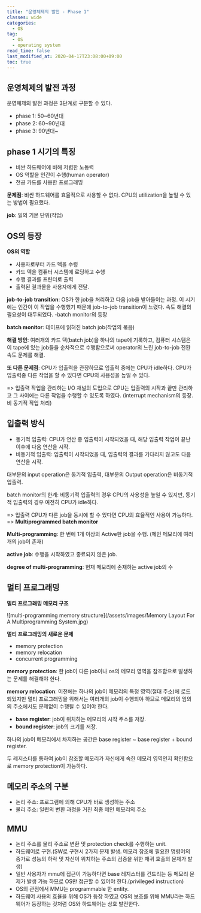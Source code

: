```yaml
---
title: "운영체제의 발전 - Phase 1"
classes: wide
categories: 
  - OS
tag:
  - OS
  - operating system
read_time: false
last_modified_at: 2020-04-17T23:08:00+09:00
toc: true
---
```


## 운영체제의 발전 과정

운영체제의 발전 과정은 3단계로 구분할 수 있다.

- phase 1: 50~60년대
- phase 2: 60~90년대
- phase 3: 90년대~



## phase 1 시기의 특징

- 비싼 하드웨어에 비해 저렴한 노동력
- OS 역할을 인간이 수행(human operator)
- 천공 카드를 사용한 프로그래밍

**문제점**: 비싼 하드웨어를 효율적으로 사용할 수 없다. CPU의 utilization을 높일 수 있는 방법이 필요했다.

**job**: 일의 기본 단위(작업)



## OS의 등장

**OS의 역할**

- 사용자로부터 카드 덱을 수령
- 카드 덱을 컴퓨터 시스템에 로딩하고 수행
- 수행 결과를 프린터로 출력
- 출력된 결과물을 사용자에게 전달.

**job-to-job transition**: OS가 한 job을 처리하고 다음 job을 받아들이는 과정. 이 시기에는 인간이 이 작업을 수행했기 때문에 job-to-job transition이 느렸다. 속도 해결의 필요성이 대두되었다. -batch monitor의 등장

**batch monitor**: 테이프에 읽혀진 batch job(작업의 묶음)

**해결 방안**: 여러개의 카드 덱(batch job)을 하나의 tape에 기록하고, 컴퓨터 시스템은 이 tape에 있는 job들을 순차적으로 수행함으로써 operator의 느린 job-to-job 전환 속도 문제를 해결.

**또 다른 문제점**: CPU가 입출력을 관장하므로 입출력 중에는 CPU가 idle하다. CPU가 입출력중 다른 작업을 할 수 있다면 CPU의 사용성을 높일 수 있다.

=> 입출력 작업을 관리하는 I/O 채널의 도입으로 CPU는 입출력의 시작과 끝만 관리하고 그 사이에는 다른 작업을 수행할 수 있도록 하였다. (interrupt mechanism의 등장. 비 동기적 작업 처리)



## 입출력 방식

- 동기적 입출력: CPU가 연산 중 입출력이 시작되었을 때, 해당 입출력 작업이 끝난 이후에 다음 연산을 시작.
- 비동기적 입출력: 입출력이 시작되었을 때, 입출력의 결과를 기다리지 않고도 다음 연산을 시작.

대부분의 input operation은 동기적 입출력, 대부분의 Output operation은 비동기적 입출력.



batch monitor의 한계: 비동기적 입출력의 경우 CPU의 사용성을 높일 수 있지만, 동기적 입출력의 경우 여전히 CPU가 idle하다.

=> 입출력 CPU가 다른 job을 동시에 할 수 있다면 CPU의 효율적인 사용이 가능하다. => **Multiprogrammed batch monitor**

**Multi-programming**: 한 번에 1개 이상의 Active한 job을 수행. (메인 메모리에 여러개의 job이 존재)

**active job**: 수행을 시작하였고 종료되지 않은 job.

**degree of multi-programming**: 현재 메모리에 존재하는 active job의 수



## 멀티 프로그래밍

**멀티 프로그래밍 메모리 구조**

![multi-programming memory structure](/assets/images/Memory Layout For A Multiprogramming System.jpg)



**멀티 프로그래밍의 새로운 문제**

- memory protection
- memory relocation
- concurrent programming



**memory protection**: 한 job이 다른 job이나 os의 메모리 영역을 참조함으로 발생하는 문제를 해결해야 한다.

**memory relocation**: 이전에는 하나의 job이 메모리의 특정 영역(절대 주소)에 로드되었지만 멀티 프로그래밍을 위해서는 여러개의 job이 수행되야 하므로 메모리의 임의의 주소에서도 문제없이 수행될 수 있어야 한다.

- **base register**: job이 위치하는 메모리의 시작 주소를 저장.
- **bound register**: job의 크기를 저장.

하나의 job이 메모리에서 차지하는 공간은 base register ~ base register + bound register.

두 레지스터를 통하여 job이 참조할 메모리가 자신에게 속한 메모리 영역인지 확인함으로 memory protection이 가능하다.



## 메모리 주소의 구분

- 논리 주소: 프로그램에 의해 CPU가 바로 생성하는 주소
- 물리 주소: 일련의 변환 과정을 거친 최종 메인 메모리의 주소



## MMU

- 논리 주소를 물리 주소로 변환 및 protection check를 수행하는 unit.
- 하드웨어로 구현.(SW로 구현시 2가지 문제 발생. 메모리 참조에 필요한 명령어의 증가로 성능의 하락 및 자신이 위치하는 주소의 검증을 위한 재귀 호출의 문제가 발생)
- 일반 사용자가 mmu에 접근이 가능하다면 base 레지스터를 건드리는 등 메모리 문제가 발생 가능 하므로 OS만 접근할 수 있어야 한다.(privileged instruction)
- OS의 관점에서 MMU는 programmable 한 entity.
- 하드웨어 사용의 효율을 위해 OS가 등장 하였고 OS의 보조를 위해 MMU라는 하드웨어가 등장하는 것처럼 OS와 하드웨어는 상호 발전한다.

